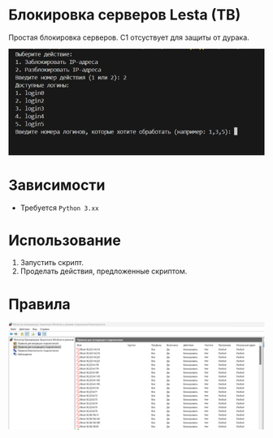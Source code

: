 # Блокировка серверов Lesta (TB)

Простая блокировка серверов. С1 отсуствует для защиты от дурака.

![logo](https://github.com/antsently/lesta-server-lockout/blob/main/img/logo.png)

# Зависимости
- Требуется `Python 3.хх`

# Использование
1. Запустить скрипт.
2. Проделать действия, предложенные скриптом.

# Правила

![img](https://github.com/antsently/lesta-server-lockout/blob/main/img/img.png)